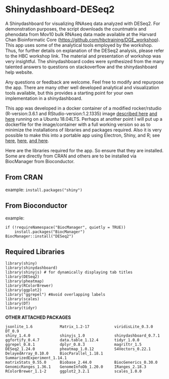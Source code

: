 # Shinydashboard-DESeq2
A Shinydashboard for visualizing RNAseq data analyzed with DESeq2.
For demonstration purposes, the script downloads the countmatrix and phenodata from Mov10 bulk RNAseq data made available at the Harvard Chan Bioinformatic Core (https://github.com/hbctraining/DGE_workshop). This app uses some of the analytical tools employed by the workshop. Thus, for further details on explanation of the DESeq2 analysis, please refer to the HBC workshop link. The material and presentation of workshop was very insightful. The shinydashboard codes were synthesized from the many talented answers to questions on stackoverflow and the shinydashboard help website.

Any questions or feedback are welcome. Feel free to modify and repurpose the app. There are many other well developed analytical and visualization tools available, but this provides a starting point for your own implementation in a shinydashboard.



This app was developed in a docker container of a modified rocker/rstudio (R-version:3.6.1 and RStudio-version:1.2.1335) image [described here](https://hub.docker.com/r/rocker/rstudio/) [and here](https://github.com/rocker-org/rocker/wiki/Using-the-RStudio-image) running on a Ubuntu 18.04LTS. Perhaps at another point I will put up a dockerfile for the image/container with a full working version so as to minimize the installations of libraries and packages required. Also it is very possible to make this into a portable app using Electron, Shiny, and R; see [here](https://github.com/ksasso/Electron_ShinyApp_Deployment), [here](https://github.com/dirkschumacher/r-shiny-electron), [and here](https://www.travishinkelman.com/project/dsm2-viz-tool/). 

Here are the libraries required for the app. So ensure that they are installed. Some are directly from CRAN and others are to be installed via BiocManager from Bioconductor.
## From CRAN
example:
`install.packages("shiny")`

## From Bioconductor
example:

```
if (!requireNamespace("BiocManager", quietly = TRUE))
    install.packages("BiocManager")
BiocManager::install("DESeq2")
```

## Required Libraries
```
library(shiny) 
library(shinydashboard) 
library(shinyjs) # for dynamically displaying tab titles
library(DESeq2) 
library(pheatmap) 
library(RColorBrewer) 
library(ggplot2) 
library("ggrepel") #Avoid overlapping labels
library(scales) 
library(DT) 
library(tidyr) 
```


**OTHER ATTACHED PACKAGES**
```
jsonlite_1.6            Matrix_1.2-17           viridisLite_0.3.0    DT_0.9  
shiny_1.4.0             shinyjs_1.0             shinydashboard_0.7.1    
ggfortify_0.4.7         data.table_1.12.4       tidyr_1.0.0  
ggrepel_0.8.1           dplyr_0.8.3             magrittr_1.5  
DESeq2_1.24.0           pheatmap_1.0.12         S4Vectors_0.22.1
DelayedArray_0.10.0     BiocParallel_1.18.1     SummarizedExperiment_1.14.1
matrixStats_0.55.0      Biobase_2.44.0          BiocGenerics_0.30.0
GenomicRanges_1.36.1    GenomeInfoDb_1.20.0     IRanges_2.18.3       
RColorBrewer_1.1-2      ggplot2_3.2.1           scales_1.0.0          

```
